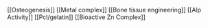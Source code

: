 [[Osteogenesis]]
[[Metal complex]]
[[Bone tissue engineering]]
[[Alp Activity]]
[[Pcl/gelatin]]
[[Bioactive Zn Complex]]

